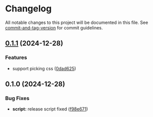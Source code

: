 # Changelog

All notable changes to this project will be documented in this file. See [commit-and-tag-version](https://github.com/absolute-version/commit-and-tag-version) for commit guidelines.

## [0.1.1](https://github.com/g-mero/rsbuild-plugin-solid-pages/compare/v0.1.0...v0.1.1) (2024-12-28)


### Features

* support picking css ([0dad625](https://github.com/g-mero/rsbuild-plugin-solid-pages/commit/0dad625a7b3caa839a1286d7879629a8a78b29fd))

## 0.1.0 (2024-12-28)


### Bug Fixes

* **script:** release script fixed ([f98e671](https://github.com/g-mero/rsbuild-plugin-solid-pages/commit/f98e6717b586ae3b180efd5e96fb852e5e9e6092))
